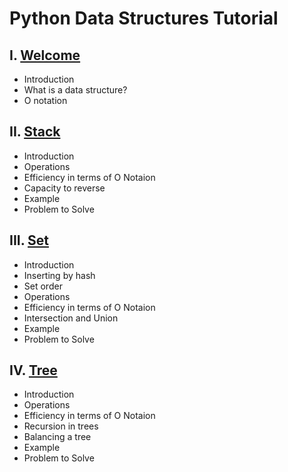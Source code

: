 # Python Data Structures Tutorial
## I. [Welcome](welcome.md)  
* Introduction
* What is a data structure?
* O notation
## II. [Stack](stack.md)
* Introduction
* Operations
* Efficiency in terms of O Notaion
* Capacity to reverse
* Example
* Problem to Solve
## III. [Set](set.md)
* Introduction
* Inserting by hash
* Set order
* Operations
* Efficiency in terms of O Notaion
* Intersection and Union
* Example
* Problem to Solve
## IV. [Tree](tree.md)
* Introduction
* Operations
* Efficiency in terms of O Notaion
* Recursion in trees
* Balancing a tree
* Example
* Problem to Solve